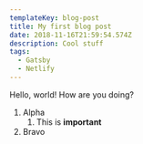 ```yaml
---
templateKey: blog-post
title: My first blog post
date: 2018-11-16T21:59:54.574Z
description: Cool stuff
tags:
  - Gatsby
  - Netlify
---
```

Hello, world! How are you doing?

1. Alpha
   1. This is **important**
2. Bravo

